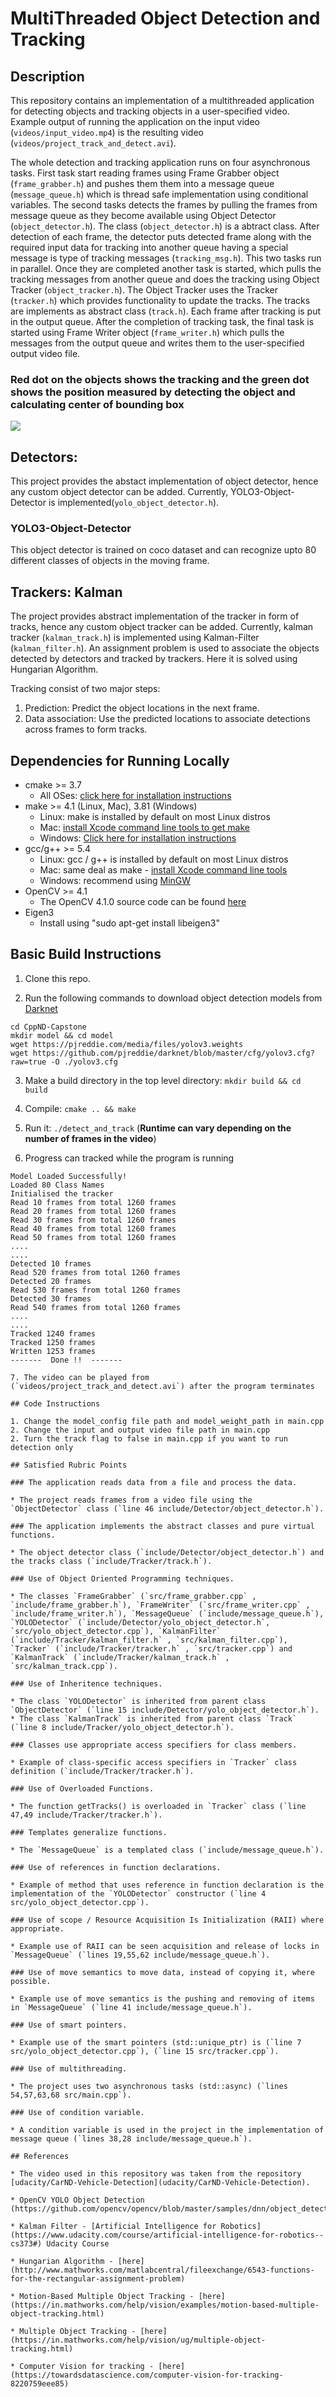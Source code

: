 # MultiThreaded Object Detection and Tracking

## Description

This repository contains an implementation of a multithreaded application for detecting objects and tracking objects in a user-specified video.  Example output of running the application on the input video (`videos/input_video.mp4`) is the resulting video (`videos/project_track_and_detect.avi`).

The whole detection and tracking application runs on four asynchronous tasks. First task start reading frames using Frame Grabber object (`frame_grabber.h`) and pushes them them into a message queue (`message_queue.h`) which is thread safe implementation using conditional variables. The second tasks detects the frames by pulling the frames from message queue as they become available using Object Detector (`object_detector.h`). The class (`object_detector.h`) is a abtract class. After detection of each frame, the detector puts detected frame along with the required input data for tracking into another queue having a special message is type of tracking messages (`tracking_msg.h`). This two tasks run in parallel.
Once they are completed another task is started, which pulls the tracking messages from another queue and does the tracking using Object Tracker (`object_tracker.h`). The Object Tracker uses the Tracker (`tracker.h`) which provides functionality to update the tracks. The tracks are implements as abstract class (`track.h`). Each frame after tracking is put in the output queue.
After the completion of tracking task, the final task is started using Frame Writer object (`frame_writer.h`) which pulls the messages from the output queue and writes them to the user-specified output video file.

### Red dot on the objects shows the tracking and the green dot shows the position measured by detecting the object and calculating center of bounding box

<img src="data/output.gif"/>

## Detectors:

This project provides the abstact implementation of object detector, hence any custom object detector can be added. Currently, YOLO3-Object-Detector is implemented(`yolo_object_detector.h`).

### YOLO3-Object-Detector

This object detector is trained on coco dataset and can recognize upto 80 different classes of objects in the moving frame.

## Trackers: Kalman

The project provides abstract implementation of the tracker in form of tracks, hence any custom object tracker can be added. Currently, kalman tracker (`kalman_track.h`) is implemented using Kalman-Filter (`kalman_filter.h`). An assignment problem is used to associate the objects detected by detectors and tracked by trackers. Here it is solved using Hungarian Algorithm.

Tracking consist of two major steps:
1. Prediction: Predict the object locations in the next frame.
2. Data association: Use the predicted locations to associate detections across frames to form tracks.

## Dependencies for Running Locally
* cmake >= 3.7
  * All OSes: [click here for installation instructions](https://cmake.org/install/)
* make >= 4.1 (Linux, Mac), 3.81 (Windows)
  * Linux: make is installed by default on most Linux distros
  * Mac: [install Xcode command line tools to get make](https://developer.apple.com/xcode/features/)
  * Windows: [Click here for installation instructions](http://gnuwin32.sourceforge.net/packages/make.htm)
* gcc/g++ >= 5.4
  * Linux: gcc / g++ is installed by default on most Linux distros
  * Mac: same deal as make - [install Xcode command line tools](https://developer.apple.com/xcode/features/)
  * Windows: recommend using [MinGW](http://www.mingw.org/)
* OpenCV >= 4.1
  * The OpenCV 4.1.0 source code can be found [here](https://github.com/opencv/opencv/tree/4.1.0)
* Eigen3
  * Install using "sudo apt-get install libeigen3"

## Basic Build Instructions

1. Clone this repo.

2. Run the following commands to download object detection models from [Darknet](https://pjreddie.com/darknet/)

```
cd CppND-Capstone
mkdir model && cd model
wget https://pjreddie.com/media/files/yolov3.weights
wget https://github.com/pjreddie/darknet/blob/master/cfg/yolov3.cfg?raw=true -O ./yolov3.cfg
```

3. Make a build directory in the top level directory: `mkdir build && cd build`

4. Compile: `cmake .. && make`

5. Run it: `./detect_and_track` (**Runtime can vary depending on the number of frames in the video**)

6. Progress can tracked while the program is running
```
Model Loaded Successfully!
Loaded 80 Class Names
Initialised the tracker
Read 10 frames from total 1260 frames
Read 20 frames from total 1260 frames
Read 30 frames from total 1260 frames
Read 40 frames from total 1260 frames
Read 50 frames from total 1260 frames
....
....
Detected 10 frames
Read 520 frames from total 1260 frames
Detected 20 frames
Read 530 frames from total 1260 frames
Detected 30 frames
Read 540 frames from total 1260 frames
....
....
Tracked 1240 frames
Tracked 1250 frames
Written 1253 frames
-------  Done !!  -------

7. The video can be played from (`videos/project_track_and_detect.avi`) after the program terminates

## Code Instructions

1. Change the model_config file path and model_weight_path in main.cpp
2. Change the input and output video file path in main.cpp
2. Turn the track flag to false in main.cpp if you want to run detection only

## Satisfied Rubric Points

### The application reads data from a file and process the data.

* The project reads frames from a video file using the `ObjectDetector` class (`line 46 include/Detector/object_detector.h`).

### The application implements the abstract classes and pure virtual functions.

* The object detector class (`include/Detector/object_detector.h`) and the tracks class (`include/Tracker/track.h`).

### Use of Object Oriented Programming techniques.

* The classes `FrameGrabber` (`src/frame_grabber.cpp` , `include/frame_grabber.h`), `FrameWriter` (`src/frame_writer.cpp` , `include/frame_writer.h`), `MessageQueue` (`include/message_queue.h`), `YOLODetector` (`include/Detector/yolo_object_detector.h`, `src/yolo_object_detector.cpp`), `KalmanFilter` (`include/Tracker/kalman_filter.h` , `src/kalman_filter.cpp`), `Tracker` (`include/Tracker/tracker.h` , `src/tracker.cpp`) and `KalmanTrack` (`include/Tracker/kalman_track.h` , `src/kalman_track.cpp`).

### Use of Inheritence techniques.

* The class `YOLODetector` is inherited from parent class `ObjectDetector` (`line 15 include/Detector/yolo_object_detector.h`).
* The class `KalmanTrack` is inherited from parent class `Track` (`line 8 include/Tracker/yolo_object_detector.h`).

### Classes use appropriate access specifiers for class members.

* Example of class-specific access specifiers in `Tracker` class definition (`include/Tracker/tracker.h`).

### Use of Overloaded Functions.

* The function getTracks() is overloaded in `Tracker` class (`line 47,49 include/Tracker/tracker.h`).

### Templates generalize functions.

* The `MessageQueue` is a templated class (`include/message_queue.h`).

### Use of references in function declarations.

* Example of method that uses reference in function declaration is the implementation of the `YOLODetector` constructor (`line 4 src/yolo_object_detector.cpp`).

### Use of scope / Resource Acquisition Is Initialization (RAII) where appropriate.

* Example use of RAII can be seen acquisition and release of locks in `MessageQueue` (`lines 19,55,62 include/message_queue.h`).

### Use of move semantics to move data, instead of copying it, where possible.

* Example use of move semantics is the pushing and removing of items  in `MessageQueue` (`line 41 include/message_queue.h`).

### Use of smart pointers.

* Example use of the smart pointers (std::unique_ptr) is (`line 7 src/yolo_object_detector.cpp`), (`line 15 src/tracker.cpp`).

### Use of multithreading.

* The project uses two asynchronous tasks (std::async) (`lines 54,57,63,68 src/main.cpp`).

### Use of condition variable.

* A condition variable is used in the project in the implementation of message queue (`lines 38,28 include/message_queue.h`).

## References

* The video used in this repository was taken from the repository [udacity/CarND-Vehicle-Detection](udacity/CarND-Vehicle-Detection).

* OpenCV YOLO Object Detection (https://github.com/opencv/opencv/blob/master/samples/dnn/object_detection.cpp)

* Kalman Filter - [Artificial Intelligence for Robotics](https://www.udacity.com/course/artificial-intelligence-for-robotics--cs373#) Udacity Course

* Hungarian Algorithm - [here](http://www.mathworks.com/matlabcentral/fileexchange/6543-functions-for-the-rectangular-assignment-problem)

* Motion-Based Multiple Object Tracking - [here](https://in.mathworks.com/help/vision/examples/motion-based-multiple-object-tracking.html)

* Multiple Object Tracking - [here](https://in.mathworks.com/help/vision/ug/multiple-object-tracking.html)

* Computer Vision for tracking - [here](https://towardsdatascience.com/computer-vision-for-tracking-8220759eee85)
